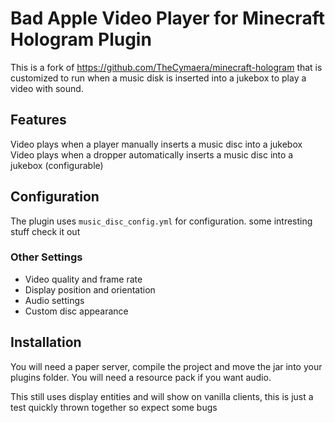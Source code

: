 # Bad Apple Video Player for Minecraft Hologram Plugin

This is a fork of https://github.com/TheCymaera/minecraft-hologram that is customized to run when a music disk is inserted into a jukebox to play a video with sound.

## Features
 Video plays when a player manually inserts a music disc into a jukebox
 Video plays when a dropper automatically inserts a music disc into a jukebox (configurable)

## Configuration

The plugin uses `music_disc_config.yml` for configuration. some intresting stuff check it out

### Other Settings
- Video quality and frame rate
- Display position and orientation
- Audio settings
- Custom disc appearance

## Installation

You will need a paper server, compile the project and move the jar into your plugins folder. You will need a resource pack if you want audio.

This still uses display entities and will show on vanilla clients, this is just a test quickly thrown together so expect some bugs